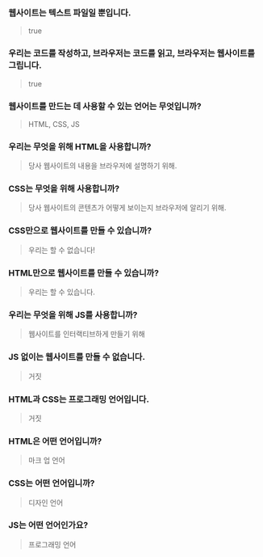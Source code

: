 ### 웹사이트는 텍스트 파일일 뿐입니다.
> true

### 우리는 코드를 작성하고, 브라우저는 코드를 읽고, 브라우저는 웹사이트를 그립니다.
> true

### 웹사이트를 만드는 데 사용할 수 있는 언어는 무엇입니까?
> HTML, CSS, JS

### 우리는 무엇을 위해 HTML을 사용합니까?
> 당사 웹사이트의 내용을 브라우저에 설명하기 위해.

### CSS는 무엇을 위해 사용합니까?
> 당사 웹사이트의 콘텐츠가 어떻게 보이는지 브라우저에 알리기 위해.

### CSS만으로 웹사이트를 만들 수 있습니까?
> 우리는 할 수 없습니다!

### HTML만으로 웹사이트를 만들 수 있습니까?
> 우리는 할 수 있습니다.

### 우리는 무엇을 위해 JS를 사용합니까?
> 웹사이트를 인터랙티브하게 만들기 위해

### JS 없이는 웹사이트를 만들 수 없습니다.
> 거짓

### HTML과 CSS는 프로그래밍 언어입니다.
> 거짓

### HTML은 어떤 언어입니까?
> 마크 업 언어

### CSS는 어떤 언어입니까?
> 디자인 언어

### JS는 어떤 언어인가요?
> 프로그래밍 언어
